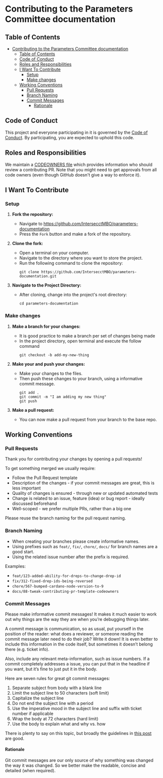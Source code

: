 # Contributing to the Parameters Committee documentation

## Table of Contents

- [Contributing to the Parameters Committee documentation](#contributing-to-the-Parameters-committee-documentation)
  - [Table of Contents](#table-of-contents)
  - [Code of Conduct](#code-of-conduct)
  - [Roles and Responsibilities](#roles-and-responsibilities)
  - [I Want To Contribute](#i-want-to-contribute)
    - [Setup](#setup)
    - [Make changes](#make-changes)
  - [Working Conventions](#working-conventions)
    - [Pull Requests](#pull-requests)
    - [Branch Naming](#branch-naming)
    - [Commit Messages](#commit-messages)
      - [Rationale](#rationale)

## Code of Conduct

This project and everyone participating in it is governed by the [Code of Conduct](./CODE-OF-CONDUCT.md).
By participating, you are expected to uphold this code.

## Roles and Responsibilities

We maintain a [CODEOWNERS file](./CODEOWNERS) which provides information who should review a contributing PR.
Note that you might need to get approvals from all code owners (even though GitHub doesn't give a way to enforce it).

## I Want To Contribute

### Setup

1. **Fork the repository:**
   - Navigate to  https://github.com/IntersecctMBO/parameters-documentation
   - Press the `Fork` button and make a fork of the repository.

2. **Clone the fork:**
   - Open a terminal on your computer.
   - Navigate to the directory where you want to store the project.
   - Run the following command to clone the repository:
     ```shell
     git clone https://github.com/IntersecctMBO/parameters-documentation.git
     ```

3. **Navigate to the Project Directory:**
   - After cloning, change into the project's root directory:
     ```shell
     cd parameters-documentation
     ```

### Make changes

1. **Make a branch for your changes:**
   - It is good practice to make a branch per set of changes being made
   - In the project directory, open terminal and execute the follow command
     ```shell
     git checkout -b add-my-new-thing
     ```

2. **Make your and push your changes:**
   - Make your changes to the files.
   - Then push these changes to your branch, using a informative commit message.
     ```shell
     git add .
     git commit -m "I am adding my new thing"
     git push
     ```

3. **Make a pull request:**
   - You can now make a pull request from your branch to the base repo.


## Working Conventions

### Pull Requests

Thank you for contributing your changes by opening a pull requests!

To get something merged we usually require:
- Follow the Pull Request template
- Description of the changes - if your commit messages are great, this is less important
- Quality of changes is ensured - through new or updated automated tests
- Change is related to an issue, feature (idea) or bug report - ideally discussed beforehand
- Well-scoped - we prefer multiple PRs, rather than a big one

Please reuse the branch naming for the pull request naming.

### Branch Naming

- When creating your branches please create informative names.
- Using prefixes such as `feat/`, `fix/`, `chore/`, `docs/` for branch names are a good start.
- Using the related issue number after the prefix is required.

Examples:
- `feat/123-added-ability-for-dreps-to-change-drep-id`
- `fix/312-fixed-drep-ids-being-reversed`
- `chore/567-bumped-cardano-node-version-to-9`
- `docs/88-tweak-contributing-pr-template-codeowners`

### Commit Messages

Please make informative commit messages!
It makes it much easier to work out why things are the way they are when you’re debugging things later.

A commit message is communication, so as usual, put yourself in the position of the reader: what does a reviewer, or someone reading the commit message later need to do their job?
Write it down!
It is even better to include this information in the code itself, but sometimes it doesn’t belong there (e.g. ticket info).

Also, include any relevant meta-information, such as issue numbers.
If a commit completely addresses a issue, you can put that in the headline if you want, but it’s fine to just put it in the body.

Here are seven rules for great git commit messages:
1. Separate subject from body with a blank line
2. Limit the subject line to 50 characters (soft limit)
3. Capitalize the subject line
4. Do not end the subject line with a period
5. Use the imperative mood in the subject line and suffix with ticket number if applicable
6. Wrap the body at 72 characters (hard limit)
7. Use the body to explain what and why vs. how

There is plenty to say on this topic, but broadly the guidelines in [this post](https://cbea.ms/git-commit/) are good.

#### Rationale

Git commit messages are our only source of why something was changed the way it was changed.
So we better make the readable, concise and detailed (when required).
